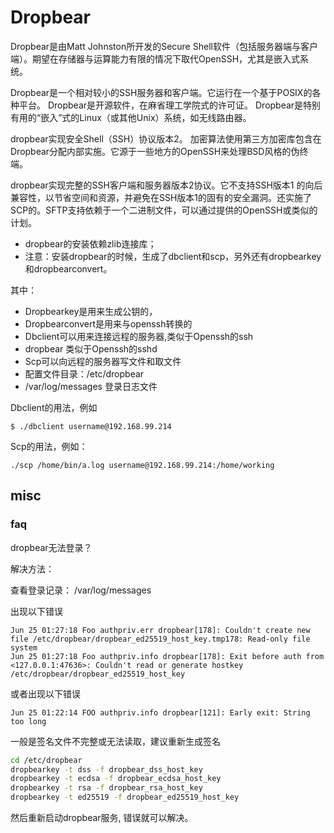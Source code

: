 # Dropbear

Dropbear是由Matt Johnston所开发的Secure Shell软件（包括服务器端与客户端）。期望在存储器与运算能力有限的情况下取代OpenSSH，尤其是嵌入式系统。

Dropbear是一个相对较小的SSH服务器和客户端。它运行在一个基于POSIX的各种平台。 Dropbear是开源软件，在麻省理工学院式的许可证。 Dropbear是特别有用的“嵌入”式的Linux（或其他Unix）系统，如无线路由器。

dropbear实现安全Shell（SSH）协议版本2。
加密算法使用第三方加密库包含在Dropbear分配内部实施。它源于一些地方的OpenSSH来处理BSD风格的伪终端。

dropbear实现完整的SSH客户端和服务器版本2协议。它不支持SSH版本1 的向后兼容性，以节省空间和资源，并避免在SSH版本1的固有的安全漏洞。还实施了SCP的。SFTP支持依赖于一个二进制文件，可以通过提供的OpenSSH或类似的计划。


- dropbear的安装依赖zlib连接库；
- 注意：安装dropbear的时候，生成了dbclient和scp，另外还有dropbearkey和dropbearconvert。


其中：
- Dropbearkey是用来生成公钥的，
- Dropbearconvert是用来与openssh转换的
- Dbclient可以用来连接远程的服务器,类似于Openssh的ssh
- dropbear 类似于Openssh的sshd
- Scp可以向远程的服务器写文件和取文件
- 配置文件目录：/etc/dropbear
- /var/log/messages  登录日志文件

Dbclient的用法，例如
```
$ ./dbclient username@192.168.99.214
```
Scp的用法，例如：
```
./scp /home/bin/a.log username@192.168.99.214:/home/working
```

## misc

### faq

dropbear无法登录？

解决方法：

查看登录记录：
/var/log/messages


出现以下错误
```
Jun 25 01:27:18 Foo authpriv.err dropbear[178]: Couldn't create new file /etc/dropbear/dropbear_ed25519_host_key.tmp178: Read-only file system
Jun 25 01:27:18 Foo authpriv.info dropbear[178]: Exit before auth from <127.0.0.1:47636>: Couldn't read or generate hostkey /etc/dropbear/dropbear_ed25519_host_key
```

或者出现以下错误
```
Jun 25 01:22:14 FOO authpriv.info dropbear[121]: Early exit: String too long
```

一般是签名文件不完整或无法读取，建议重新生成签名
``` bash
cd /etc/dropbear
dropbearkey -t dss -f dropbear_dss_host_key
dropbearkey -t ecdsa -f dropbear_ecdsa_host_key
dropbearkey -t rsa -f dropbear_rsa_host_key
dropbearkey -t ed25519 -f dropbear_ed25519_host_key
```

然后重新启动dropbear服务, 错误就可以解决。